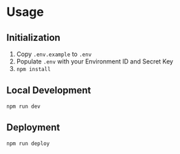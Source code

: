 # Usage

## Initialization
1. Copy `.env.example` to `.env`
2. Populate `.env` with your Environment ID and Secret Key
3. `npm install`

## Local Development
`npm run dev`

## Deployment
`npm run deploy`